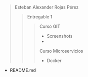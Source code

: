 > Esteban Alexander Rojas Pérez 
> > Entregable 1
> > > Curso GIT
> > >- Screenshots
> > >- 
> > >Curso Microservicios
> > >- Docker


- README.md